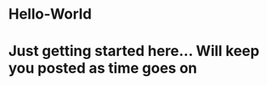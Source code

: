 Hello-World
===========

Just getting started here...
Will keep you posted as time goes on
====================================
